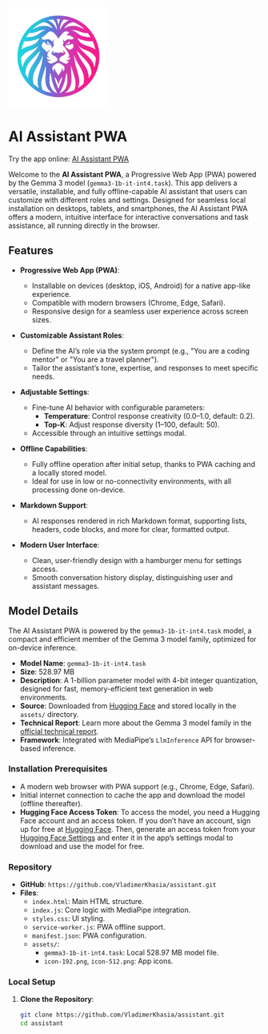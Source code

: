 <img src="assets/icon-512.png" alt="AI Assistant Banner" width="200" height="200">

# AI Assistant PWA

Try the app online: [AI Assistant PWA](https://assistant-one-nu.vercel.app/)

Welcome to the **AI Assistant PWA**, a Progressive Web App (PWA) powered by the Gemma 3 model (`gemma3-1b-it-int4.task`). This app delivers a versatile, installable, and fully offline-capable AI assistant that users can customize with different roles and settings. Designed for seamless local installation on desktops, tablets, and smartphones, the AI Assistant PWA offers a modern, intuitive interface for interactive conversations and task assistance, all running directly in the browser.

## Features

- **Progressive Web App (PWA)**:
  - Installable on devices (desktop, iOS, Android) for a native app-like experience.
  - Compatible with modern browsers (Chrome, Edge, Safari).
  - Responsive design for a seamless user experience across screen sizes.

- **Customizable Assistant Roles**:
  - Define the AI’s role via the system prompt (e.g., "You are a coding mentor" or "You are a travel planner").
  - Tailor the assistant’s tone, expertise, and responses to meet specific needs.

- **Adjustable Settings**:
  - Fine-tune AI behavior with configurable parameters:
    - **Temperature**: Control response creativity (0.0–1.0, default: 0.2).
    - **Top-K**: Adjust response diversity (1–100, default: 50).
  - Accessible through an intuitive settings modal.

- **Offline Capabilities**:
  - Fully offline operation after initial setup, thanks to PWA caching and a locally stored model.
  - Ideal for use in low or no-connectivity environments, with all processing done on-device.

- **Markdown Support**:
  - AI responses rendered in rich Markdown format, supporting lists, headers, code blocks, and more for clear, formatted output.

- **Modern User Interface**:
  - Clean, user-friendly design with a hamburger menu for settings access.
  - Smooth conversation history display, distinguishing user and assistant messages.

## Model Details

The AI Assistant PWA is powered by the `gemma3-1b-it-int4.task` model, a compact and efficient member of the Gemma 3 model family, optimized for on-device inference.

- **Model Name**: `gemma3-1b-it-int4.task`
- **Size**: 528.97 MB
- **Description**: A 1-billion parameter model with 4-bit integer quantization, designed for fast, memory-efficient text generation in web environments.
- **Source**: Downloaded from [Hugging Face](https://huggingface.co/litert-community/Gemma3-1B-IT/blob/main/gemma3-1b-it-int4.task) and stored locally in the `assets/` directory.
- **Technical Report**: Learn more about the Gemma 3 model family in the <a href="https://arxiv.org/abs/2503.19786" target="_blank">official technical report</a>.
- **Framework**: Integrated with MediaPipe’s `LlmInference` API for browser-based inference.

### Installation Prerequisites
- A modern web browser with PWA support (e.g., Chrome, Edge, Safari).
- Initial internet connection to cache the app and download the model (offline thereafter).
- **Hugging Face Access Token**: To access the model, you need a Hugging Face account and an access token. If you don’t have an account, sign up for free at [Hugging Face](https://huggingface.co/). Then, generate an access token from your [Hugging Face Settings](https://huggingface.co/settings/tokens) and enter it in the app’s settings modal to download and use the model for free.



### Repository
- **GitHub**: `https://github.com/VladimerKhasia/assistant.git` 
- **Files**:
  - `index.html`: Main HTML structure.
  - `index.js`: Core logic with MediaPipe integration.
  - `styles.css`: UI styling.
  - `service-worker.js`: PWA offline support.
  - `manifest.json`: PWA configuration.
  - `assets/`:
    - `gemma3-1b-it-int4.task`: Local 528.97 MB model file.
    - `icon-192.png`, `icon-512.png`: App icons.

### Local Setup
1. **Clone the Repository**:
   ```bash
   git clone https://github.com/VladimerKhasia/assistant.git
   cd assistant